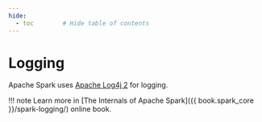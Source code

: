 ```yaml
---
hide:
  - toc        # Hide table of contents
---
```


# Logging

Apache Spark uses [Apache Log4j 2](https://logging.apache.org/log4j/2.x/index.html) for logging.

!!! note
    Learn more in [The Internals of Apache Spark]({{ book.spark_core }}/spark-logging/) online book.
